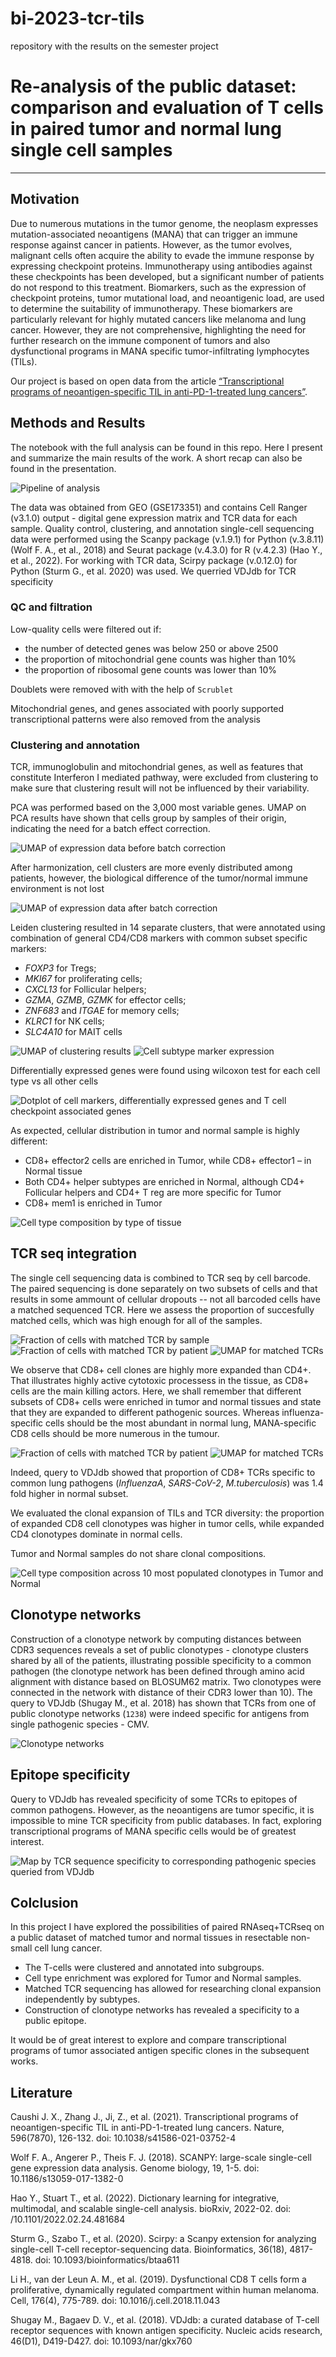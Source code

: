 # bi-2023-tcr-tils
repository with the results on the semester project 

# Re-analysis of the public dataset: comparison and evaluation of T cells in paired tumor and normal lung single cell samples

---
## Motivation
Due to numerous mutations in the tumor genome, the neoplasm expresses mutation-associated neoantigens (MANA) that can trigger an immune response against cancer in patients. However, as the tumor evolves, malignant cells often acquire the ability to evade the immune response by expressing checkpoint proteins. Immunotherapy using antibodies against these checkpoints has been developed, but a significant number of patients do not respond to this treatment. Biomarkers, such as the expression of checkpoint proteins, tumor mutational load, and neoantigenic load, are used to determine the suitability of immunotherapy. These biomarkers are particularly relevant for highly mutated cancers like melanoma and lung cancer. However, they are not comprehensive, highlighting the need for further research on the immune component of tumors and also dysfunctional programs in MANA specific tumor-infiltrating lymphocytes (TILs).

Our project is based on open data from the article [“Transcriptional programs of neoantigen-specific TIL in anti-PD-1-treated lung cancers”](https://www.nature.com/articles/s41586-021-03752-4).


## Methods and Results

The notebook with the full analysis can be found in this repo. Here I present and summarize the main results of the work. A short recap can also be found in the presentation. 

![Pipeline of analysis](figs/pipeline.svg)

The data was obtained from GEO (GSE173351) and contains Cell Ranger (v3.1.0) output - digital gene expression matrix and TCR data for each sample. Quality control, clustering, and annotation single-cell sequencing data were performed using the Scanpy package (v.1.9.1) for Python (v.3.8.11) (Wolf F. A., et al., 2018) and Seurat package (v.4.3.0) for R (v.4.2.3) (Hao Y., et al., 2022). For working with TCR data, Scirpy package (v.0.12.0) for Python (Sturm G., et al. 2020) was used. We querried VDJdb for TCR specificity


### QC and filtration

Low-quality cells were filtered out if:

* the number of detected genes was below 250 or above 2500
* the proportion of mitochondrial gene counts was higher than 10%
* the proportion of ribosomal gene counts was lower than 10%

Doublets were removed with with the help of `Scrublet`

Mitochondrial genes, and genes associated with poorly supported transcriptional patterns were also removed from the analysis

### Clustering and annotation

TCR, immunoglobulin and mitochondrial genes, as well as features that constitute Interferon I mediated pathway,  were excluded from clustering  to make sure that clustering result will not be influenced by their variability.

PCA was performed based on the 3,000 most variable genes. UMAP on PCA results have shown that cells group by samples of their origin, indicating the need for a batch effect correction. 

![UMAP of expression data before batch correction](figs/umap_before_harmony.svg)

After harmonization, cell clusters are more evenly distributed among patients, however, the biological difference of the tumor/normal immune environment is not lost

![UMAP of expression data after batch correction](figs/umap_after_harmony.svg)

Leiden clustering resulted in 14 separate clusters, that were annotated using combination of general CD4/CD8 markers with common subset specific markers:

* *FOXP3* for Tregs; 
* *MKI67* for proliferating cells;  
* *CXCL13* for Follicular helpers; 
* *GZMA*, *GZMB*, *GZMK* for effector cells; 
* *ZNF683* and *ITGAE* for memory cells; 
* *KLRC1* for NK cells; 
* *SLC4A10* for MAIT cells

![UMAP of clustering results](figs/umap_clustering.svg)
![Cell subtype marker expression](figs/clustering_markers.svg)

Differentially expressed genes were found using wilcoxon test for each cell type vs all other cells
 

![Dotplot of cell markers, differentially expressed genes and T cell checkpoint associated genes](figs/dotplot.svg)


As expected, cellular distribution in tumor and normal sample is highly different:

* CD8+ effector2 cells are enriched in Tumor, while  CD8+ effector1 – in Normal tissue
* Both CD4+ helper subtypes are enriched in Normal, although  CD4+ Follicular helpers and CD4+ T reg are more specific for Tumor
* CD8+ mem1 is enriched in Tumor


![Cell type composition by type of tissue](figs/clustering_by_tissue.svg)

## TCR seq integration

The single cell sequencing data is combined to TCR seq by cell barcode. The paired sequencing is done separately on two subsets of cells and that results in some ammount of cellular dropouts -- not all barcoded cells have a matched sequenced TCR. Here we assess the proportion of succesfully matched cells, which was high enough for all of the samples.

![Fraction of cells with matched TCR by sample](figs/TCR_frac_sample.svg)
![Fraction of cells with matched TCR by patient](figs/TCR_frac_pat.svg)
![UMAP for matched TCRs](figs/UMAP_matched_TCR.svg)

We observe that CD8+ cell clones are highly more expanded than CD4+. That illustrates highly active cytotoxic processess in the tissue, as CD8+ cells are the main killing actors. Here, we shall remember that different subsets of CD8+ cells were enriched in tumor and normal tissues and state that they are expanded to different pathogenic sources. Whereas influenza-specific cells should be the most abundant in normal lung, MANA-specific CD8 cells should be more numerous in the tumour.

![Fraction of cells with matched TCR by patient](figs/TCR_frac_pat.svg)
![UMAP for matched TCRs](figs/UMAP_matched_TCR.svg)

Indeed, query to VDJdb showed that proportion of CD8+ TCRs specific to common lung pathogens (*InfluenzaA*, *SARS-CoV-2*, *M.tuberculosis*) was 1.4 fold higher in normal subset.

We evaluated the clonal expansion of TILs and TCR diversity: the proportion of expanded CD8 cell clonotypes was higher in tumor cells, while expanded CD4 clonotypes dominate in normal cells. 


Tumor and Normal samples do not share clonal compositions.

![Cell type composition across 10 most populated clonotypes in Tumor and Normal](figs/celltype_clonotypes.svg)

## Clonotype networks

Construction of a clonotype network by computing distances between CDR3 sequences reveals a set of public clonotypes - clonotype clusters shared by all of the patients, illustrating possible specificity to a common pathogen (the clonotype network has been defined through amino acid alignment with distance based on BLOSUM62 matrix. Two clonotypes were connected in the network with distance of their  CDR3 lower than 10). The query to VDJdb  (Shugay M., et al. 2018) has shown that TCRs from one of public clonotype networks (`1238`) were indeed specific for antigens from single pathogenic species - CMV. 

 ![Clonotype networks](figs/clonotype_net.svg)
 
 ## Epitope specificity
 
Query to VDJdb has revealed specificity of some TCRs to epitopes of common pathogens. However, as the neoantigens are tumor specific, it is impossible to mine TCR specificity from public databases. In fact, exploring transcriptional programs of MANA specific cells would be of greatest interest. 

![Map by TCR sequence specificity to corresponding pathogenic species queried from VDJdb](figs/VDJdb_map.svg)




## Colclusion 
In this project I have explored the possibilities of paired RNAseq+TCRseq on a public dataset of matched tumor and normal tissues in resectable non-small cell lung cancer.  

* The T-cells were clustered and annotated into subgroups.
* Cell type enrichment was explored for Tumor and Normal samples.
* Matched TCR sequencing has allowed for researching clonal expansion independently by subtypes. 
* Construction of clonotype networks has revealed a specificity to a public epitope. 

It would be of great interest to explore and compare transcriptional programs of tumor associated antigen specific clones in the subsequent works. 



## Literature 

Caushi J. X., Zhang J., Ji, Z., et al. (2021). Transcriptional programs of neoantigen-specific TIL in anti-PD-1-treated lung cancers. Nature, 596(7870), 126-132. doi: 10.1038/s41586-021-03752-4

Wolf F. A., Angerer P., Theis F. J. (2018). SCANPY: large-scale single-cell gene expression data analysis. Genome biology, 19, 1-5. doi: 10.1186/s13059-017-1382-0

Hao Y., Stuart T., et al. (2022). Dictionary learning for integrative, multimodal, and scalable single-cell analysis. bioRxiv, 2022-02. doi: /10.1101/2022.02.24.481684

Sturm G., Szabo T., et al. (2020). Scirpy: a Scanpy extension for analyzing single-cell T-cell receptor-sequencing data. Bioinformatics, 36(18), 4817-4818. doi: 10.1093/bioinformatics/btaa611

Li H., van der Leun A. M., et al. (2019). Dysfunctional CD8 T cells form a proliferative, dynamically regulated compartment within human melanoma. Cell, 176(4), 775-789. doi: 10.1016/j.cell.2018.11.043

Shugay M., Bagaev D. V., et al. (2018). VDJdb: a curated database of T-cell receptor sequences with known antigen specificity. Nucleic acids research, 46(D1), D419-D427. doi: 10.1093/nar/gkx760 
